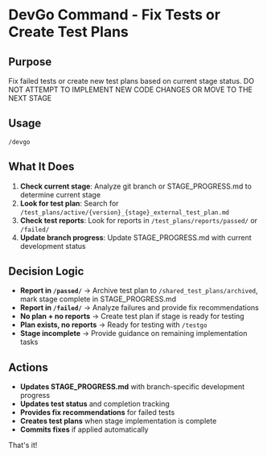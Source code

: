 # DevGo Command - Fix Tests or Create Test Plans

## Purpose
Fix failed tests or create new test plans based on current stage status.
DO NOT ATTEMPT TO IMPLEMENT NEW CODE CHANGES OR MOVE TO THE NEXT STAGE
## Usage
```
/devgo
```

## What It Does
1. **Check current stage**: Analyze git branch or STAGE_PROGRESS.md to determine current stage
2. **Look for test plan**: Search for `/test_plans/active/{version}_{stage}_external_test_plan.md`
3. **Check test reports**: Look for reports in `/test_plans/reports/passed/` or `/failed/`
4. **Update branch progress**: Update STAGE_PROGRESS.md with current development status

## Decision Logic
- **Report in `/passed/`** → Archive test plan to `/shared_test_plans/archived`, mark stage complete in STAGE_PROGRESS.md
- **Report in `/failed/`** → Analyze failures and provide fix recommendations
- **No plan + no reports** → Create test plan if stage is ready for testing
- **Plan exists, no reports** → Ready for testing with `/testgo`
- **Stage incomplete** → Provide guidance on remaining implementation tasks

## Actions  
- **Updates STAGE_PROGRESS.md** with branch-specific development progress
- **Updates test status** and completion tracking
- **Provides fix recommendations** for failed tests
- **Creates test plans** when stage implementation is complete
- **Commits fixes** if applied automatically

That's it!